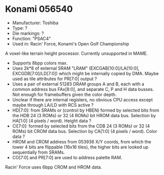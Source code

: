 # Konami 056540

 * Manufacturer: Toshiba
 * Type: ?
 * Die markings: ?
 * Function: "PSAC4"
 * Used in: Racin' Force, Konami's Open Golf Championship
 
A voxel-like terrain height processor. Currently unsupported in MAME.

 * Supports 8bpp colors max.
 * Uses 2k*8 of external SRAM "LRAM" (EXCGAB[10:0]/LA[10:0], EXCGDB[7:0]/LD[7:0]) which might be internally copied by DMA. Maybe used as tile attributes for PR[7:0] output ?
 * Uses a pair of external 512*8*3 DRAM groups A and B, each with a common address bus FAx[8:0], and separate C, P and H data busses. Not enough for framebuffers given the color depth.
 * Unclear if there are internal registers, no obvious CPU access except maybe through LA/LD with RCS active ?
 * HD[7:0]: from SRAMs or (control by HBEN) formed by selected bits from the HDB 24 (3 ROMs) or 32 (4 ROMs) bit HROM data bus. Selection by HA[1:0] (4 pixels / word). Height data ?
 * CI[7:0]: formed by selected bits from the CDB 24 (3 ROMs) or 32 (4 ROMs) bit CROM data bus. Selection by CA[1:0] (4 pixels / word). Color data ?
 * HROM and CROM address from 053936 X/Y coords, from which the lower 4 bits are flippable (16x16 tiles), the higher bits are looked up sequentially from SRAMs.
 * CO[7:0] and PR[7:0] are used to address palette RAM.
 
 Racin' Force uses 6bpp CROM and HROM data.
 